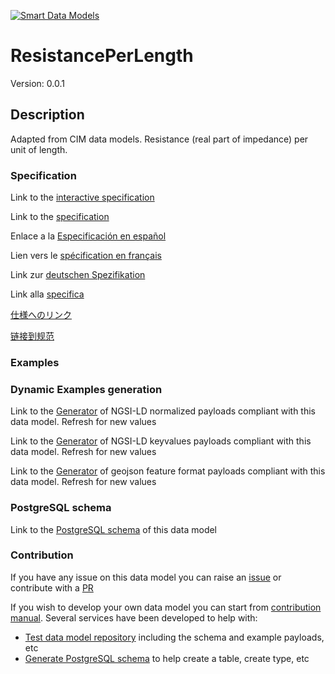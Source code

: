 [![Smart Data Models](https://smartdatamodels.org/wp-content/uploads/2022/01/SmartDataModels_logo.png "Logo")](https://smartdatamodels.org)
# ResistancePerLength
Version: 0.0.1

## Description 

Adapted from CIM data models. Resistance (real part of impedance) per unit of length.
### Specification

Link to the [interactive specification](https://swagger.lab.fiware.org/?url=https://smart-data-models.github.io/dataModel.EnergyCIM/ResistancePerLength/swagger.yaml)

Link to the [specification](https://github.com/smart-data-models/dataModel.EnergyCIM/blob/master/ResistancePerLength/doc/spec.md)

Enlace a la [Especificación en español](https://github.com/smart-data-models/dataModel.EnergyCIM/blob/master/ResistancePerLength/doc/spec_ES.md)

Lien vers le [spécification en français](https://github.com/smart-data-models/dataModel.EnergyCIM/blob/master/ResistancePerLength/doc/spec_FR.md)

Link zur [deutschen Spezifikation](https://github.com/smart-data-models/dataModel.EnergyCIM/blob/master/ResistancePerLength/doc/spec_DE.md)

Link alla [specifica](https://github.com/smart-data-models/dataModel.EnergyCIM/blob/master/ResistancePerLength/doc/spec_IT.md)

[仕様へのリンク](https://github.com/smart-data-models/dataModel.EnergyCIM/blob/master/ResistancePerLength/doc/spec_JA.md)

[链接到规范](https://github.com/smart-data-models/dataModel.EnergyCIM/blob/master/ResistancePerLength/doc/spec_ZH.md)
### Examples
### Dynamic Examples generation

Link to the [Generator](https://smartdatamodels.org/extra/ngsi-ld_generator.php?schemaUrl=https://raw.githubusercontent.com/smart-data-models/dataModel.EnergyCIM/master/ResistancePerLength/schema.json&email=info@smartdatamodels.org) of NGSI-LD normalized payloads compliant with this data model. Refresh for new values

Link to the [Generator](https://smartdatamodels.org/extra/ngsi-ld_generator_keyvalues.php?schemaUrl=https://raw.githubusercontent.com/smart-data-models/dataModel.EnergyCIM/master/ResistancePerLength/schema.json&email=info@smartdatamodels.org) of NGSI-LD keyvalues payloads compliant with this data model. Refresh for new values

Link to the [Generator](https://smartdatamodels.org/extra/geojson_features_generator.php?schemaUrl=https://raw.githubusercontent.com/smart-data-models/dataModel.EnergyCIM/master/ResistancePerLength/schema.json&email=info@smartdatamodels.org) of geojson feature format payloads compliant with this data model. Refresh for new values
### PostgreSQL schema

Link to the [PostgreSQL schema](https://smart-data-models.github.io/dataModel.EnergyCIM/ResistancePerLength/schema.sql) of this data model
### Contribution

 If you have any issue on this data model you can raise an [issue](https://github.com/smart-data-models/dataModel.EnergyCIM/issues)  or contribute with a [PR](https://github.com/smart-data-models/dataModel.EnergyCIM/pulls)

 If you wish to develop your own data model you can start from [contribution manual](https://bit.ly/contribution_manual). Several services have been developed to help with: 
 - [Test data model repository](https://smartdatamodels.org/index.php/data-models-contribution-api/) including the schema and example payloads, etc
 - [Generate PostgreSQL schema](https://smartdatamodels.org/index.php/sql-service/) to help create a table, create type, etc